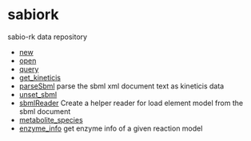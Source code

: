 ﻿# sabiork

sabio-rk data repository

+ [new](sabiork/new.1) 
+ [open](sabiork/open.1) 
+ [query](sabiork/query.1) 
+ [get_kineticis](sabiork/get_kineticis.1) 
+ [parseSbml](sabiork/parseSbml.1) parse the sbml xml document text as kineticis data
+ [unset_sbml](sabiork/unset_sbml.1) 
+ [sbmlReader](sabiork/sbmlReader.1) Create a helper reader for load element model from the sbml document
+ [metabolite_species](sabiork/metabolite_species.1) 
+ [enzyme_info](sabiork/enzyme_info.1) get enzyme info of a given reaction model
